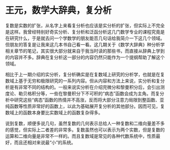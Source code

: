 # 王元，数学大辞典，复分析

复数是实数的扩张，从名字上来看复分析也应该是实分析的扩张，但实际上不完全是这样。我曾经特别好奇实分析、复分析和泛函分析这几门数学专业的课程究竟是在研究什么，于是就去问一个学数学的朋友能否几句话给我简介一下这几个领域。但朋友的答复是让我来这几本书自己看一看。这几期关于《数学大辞典》种分析学相关章节的笔记，其实很大部分就来自于我当时读的那些书，而直接从辞典上学到的内容并不多。辞典在复分析这一部分的内容仍然只能作为一个提纲帮助了解这个领域。

相比于上一期介绍的实分析，复分析确实是在复数域上研究的分析学，也就是在复数域上基于无穷和极限研究的一系列内容。但从内容和方法上来说，实分析和复分析是有非常不同的结构的。一般来说实分析在介绍完微分和黎曼积分后，会引出测度论、勒贝格积分等，一些在黎曼积分下不可积的“病态”函数会成为主角。而复分析中研究这些“病态”函数的热情并不高涨，反而将大部分注意力局限到整函数、亚纯函数等性质非常好的函数上，以此为基础展开复分析的其他部分。因而可见，复数域上的函数本身要比实数域上的函数复杂得多。

说到复数，顺便多说几句，虽然复数的几何表示总给人一种复数和二维向量差不多的感觉，但实际上二者差的非常多。复数虽然也可以表示为两个实数，但是复数的运算和二维向量是非常不一样的。而且复数域是常见的各种代数系统中，性质最好，而且还相对来说最“小”的系统。





